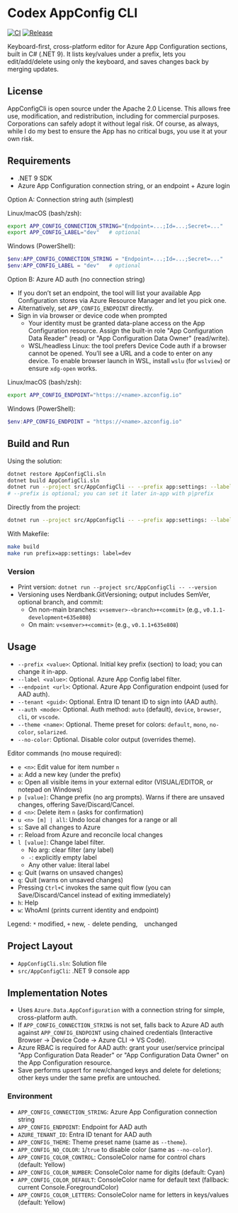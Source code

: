 # Codex AppConfig CLI

[![CI](https://github.com/aquamoth/AppConfigCli/actions/workflows/ci.yml/badge.svg?branch=main)](https://github.com/aquamoth/AppConfigCli/actions/workflows/ci.yml)
[![Release](https://img.shields.io/github/v/release/aquamoth/AppConfigCli?display_name=tag&sort=semver)](https://github.com/aquamoth/AppConfigCli/releases)
<!-- Optional: enable Codecov then uncomment
[![codecov](https://codecov.io/gh/aquamoth/AppConfigCli/branch/main/graph/badge.svg)](https://codecov.io/gh/aquamoth/AppConfigCli)
-->

Keyboard-first, cross-platform editor for Azure App Configuration sections, built in C# (.NET 9). It lists key/values under a prefix, lets you edit/add/delete using only the keyboard, and saves changes back by merging updates.

## License

AppConfigCli is open source under the Apache 2.0 License.
This allows free use, modification, and redistribution, including for commercial purposes.
Corporations can safely adopt it without legal risk.
Of course, as always, while I do my best to ensure the App has no critical bugs, you use it at your own risk.

## Requirements

- .NET 9 SDK
- Azure App Configuration connection string, or an endpoint + Azure login

Option A: Connection string auth (simplest)

Linux/macOS (bash/zsh):
```bash
export APP_CONFIG_CONNECTION_STRING="Endpoint=...;Id=...;Secret=..."
export APP_CONFIG_LABEL="dev"   # optional
```

Windows (PowerShell):
```powershell
$env:APP_CONFIG_CONNECTION_STRING = "Endpoint=...;Id=...;Secret=..."
$env:APP_CONFIG_LABEL = "dev"   # optional
```

Option B: Azure AD auth (no connection string)

- If you don’t set an endpoint, the tool will list your available App Configuration stores via Azure Resource Manager and let you pick one.
- Alternatively, set `APP_CONFIG_ENDPOINT` directly.
- Sign in via browser or device code when prompted
  - Your identity must be granted data-plane access on the App Configuration resource.
    Assign the built-in role "App Configuration Data Reader" (read) or "App Configuration Data Owner" (read/write).
  - WSL/headless Linux: the tool prefers Device Code auth if a browser cannot be opened. You’ll see a URL and a code to enter on any device.
    To enable browser launch in WSL, install `wslu` (for `wslview`) or ensure `xdg-open` works.

Linux/macOS (bash/zsh):
```bash
export APP_CONFIG_ENDPOINT="https://<name>.azconfig.io"
```

Windows (PowerShell):
```powershell
$env:APP_CONFIG_ENDPOINT = "https://<name>.azconfig.io"
```

## Build and Run

Using the solution:
```bash
dotnet restore AppConfigCli.sln
dotnet build AppConfigCli.sln
dotnet run --project src/AppConfigCli -- --prefix app:settings: --label "$APP_CONFIG_LABEL"
# --prefix is optional; you can set it later in-app with p|prefix
```

Directly from the project:
```bash
dotnet run --project src/AppConfigCli -- --prefix app:settings: --label dev
```

With Makefile:
```bash
make build
make run prefix=app:settings: label=dev
```

### Version
- Print version: `dotnet run --project src/AppConfigCli -- --version`
- Versioning uses Nerdbank.GitVersioning; output includes SemVer, optional branch, and commit:
  - On non-main branches: `v<semver>-<branch>+<commit>` (e.g., `v0.1.1-development+635e808`)
  - On main: `v<semver>+<commit>` (e.g., `v0.1.1+635e808`)

## Usage

- `--prefix <value>`: Optional. Initial key prefix (section) to load; you can change it in-app.
- `--label <value>`: Optional. Azure App Config label filter.
- `--endpoint <url>`: Optional. Azure App Configuration endpoint (used for AAD auth).
- `--tenant <guid>`: Optional. Entra ID tenant ID to sign into (AAD auth).
- `--auth <mode>`: Optional. Auth method: `auto` (default), `device`, `browser`, `cli`, or `vscode`.
- `--theme <name>`: Optional. Theme preset for colors: `default`, `mono`, `no-color`, `solarized`.
- `--no-color`: Optional. Disable color output (overrides theme).

Editor commands (no mouse required):

- `e <n>`: Edit value for item number `n`
- `a`: Add a new key (under the prefix)
- `o`: Open all visible items in your external editor (VISUAL/EDITOR, or notepad on Windows)
- `p [value]`: Change prefix (no arg prompts). Warns if there are unsaved changes, offering Save/Discard/Cancel.
- `d <n>`: Delete item `n` (asks for confirmation)
- `u <n> [m] | all`: Undo local changes for a range or all
- `s`: Save all changes to Azure
- `r`: Reload from Azure and reconcile local changes
- `l [value]`: Change label filter.
   - No arg: clear filter (any label)
   - `-`: explicitly empty label
   - Any other value: literal label
- `q`: Quit (warns on unsaved changes)
 - `q`: Quit (warns on unsaved changes)
 - Pressing `Ctrl+C` invokes the same quit flow (you can Save/Discard/Cancel instead of exiting immediately)
- `h`: Help
- `w`: WhoAmI (prints current identity and endpoint)

Legend: `*` modified, `+` new, `-` delete pending, ` ` unchanged

## Project Layout

- `AppConfigCli.sln`: Solution file
- `src/AppConfigCli`: .NET 9 console app

## Implementation Notes

- Uses `Azure.Data.AppConfiguration` with a connection string for simple, cross-platform auth.
- If `APP_CONFIG_CONNECTION_STRING` is not set, falls back to Azure AD auth against `APP_CONFIG_ENDPOINT` using chained credentials (Interactive Browser → Device Code → Azure CLI → VS Code).
- Azure RBAC is required for AAD auth: grant your user/service principal "App Configuration Data Reader" or "App Configuration Data Owner" on the App Configuration resource.
- Save performs upsert for new/changed keys and delete for deletions; other keys under the same prefix are untouched.

### Environment
- `APP_CONFIG_CONNECTION_STRING`: Azure App Configuration connection string
- `APP_CONFIG_ENDPOINT`: Endpoint for AAD auth
- `AZURE_TENANT_ID`: Entra ID tenant for AAD auth
- `APP_CONFIG_THEME`: Theme preset name (same as `--theme`).
- `APP_CONFIG_NO_COLOR`: `1`/`true` to disable color (same as `--no-color`).
- `APP_CONFIG_COLOR_CONTROL`: ConsoleColor name for control chars (default: Yellow)
- `APP_CONFIG_COLOR_NUMBER`: ConsoleColor name for digits (default: Cyan)
- `APP_CONFIG_COLOR_DEFAULT`: ConsoleColor name for default text (fallback: current Console.ForegroundColor)
- `APP_CONFIG_COLOR_LETTERS`: ConsoleColor name for letters in keys/values (default: Yellow)
